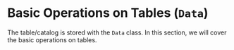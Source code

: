 # Basic Operations on Tables (`Data`)

The table/catalog is stored with the `Data` class. In this section, we will cover the basic operations on tables.

```{tableofcontents}
```
